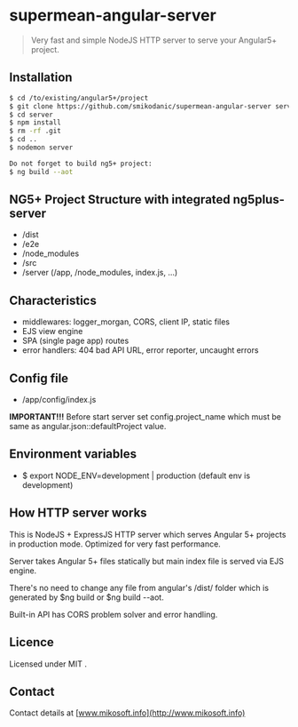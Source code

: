 # supermean-angular-server
> Very fast and simple NodeJS HTTP server to serve your Angular5+ project.


## Installation
```bash
$ cd /to/existing/angular5+/project
$ git clone https://github.com/smikodanic/supermean-angular-server server
$ cd server
$ npm install
$ rm -rf .git
$ cd ..
$ nodemon server

Do not forget to build ng5+ project:
$ ng build --aot

```

## NG5+ Project Structure with integrated ng5plus-server
- /dist
- /e2e
- /node_modules
- /src
- /server (/app, /node_modules, index.js, ...)




## Characteristics
- middlewares: logger_morgan, CORS, client IP, static files
- EJS view engine
- SPA (single page app) routes
- error handlers: 404 bad API URL, error reporter, uncaught errors


## Config file
- /app/config/index.js

**IMPORTANT!!!** Before start server set config.project_name which must be same as angular.json::defaultProject value.


## Environment variables
- $ export NODE_ENV=development | production    (default env is development)


## How HTTP server works
This is NodeJS + ExpressJS HTTP server which serves Angular 5+ projects in production mode. Optimized for very fast performance.

Server takes Angular 5+ files statically but main index file is served via EJS engine.

There's no need to change any file from angular's /dist/ folder which is generated by $ng build or $ng build --aot.

Built-in API has CORS problem solver and error handling.




## Licence
Licensed under MIT .

## Contact
Contact details at [www.mikosoft.info](http://www.mikosoft.info)
